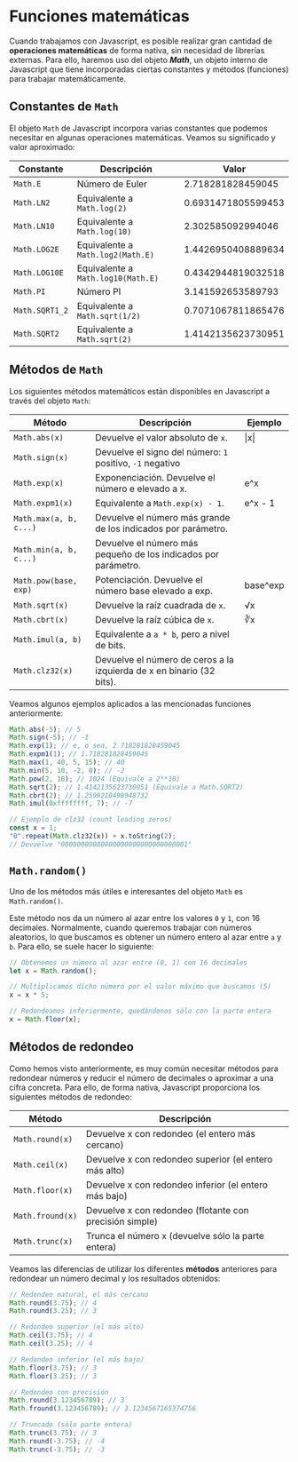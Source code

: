 # Funciones matemáticas

Cuando trabajamos con Javascript, es posible realizar gran cantidad de **operaciones matemáticas** de forma nativa, sin necesidad de librerías externas. Para ello, haremos uso del objeto _**Math**_, un objeto interno de Javascript que tiene incorporadas ciertas constantes y métodos (funciones) para trabajar matemáticamente.

## Constantes de `Math`

El objeto `Math` de Javascript incorpora varias constantes que podemos necesitar en algunas operaciones matemáticas. Veamos su significado y valor aproximado:

| Constante      | Descripción                        | Valor              |
| -------------- | ---------------------------------- | ------------------ |
| `Math.E`       | Número de Euler                    | 2.718281828459045  |
| `Math.LN2`     | Equivalente a `Math.log(2)`        | 0.6931471805599453 |
| `Math.LN10`    | Equivalente a `Math.log(10)`       | 2.302585092994046  |
| `Math.LOG2E`   | Equivalente a `Math.log2(Math.E)`  | 1.4426950408889634 |
| `Math.LOG10E`  | Equivalente a `Math.log10(Math.E)` | 0.4342944819032518 |
| `Math.PI`      | Número PI                          | 3.141592653589793  |
| `Math.SQRT1_2` | Equivalente a `Math.sqrt(1/2)`     | 0.7071067811865476 |
| `Math.SQRT2`   | Equivalente a `Math.sqrt(2)`       | 1.4142135623730951 |

## Métodos de `Math`

Los siguientes métodos matemáticos están disponibles en Javascript a través del objeto `Math`:

| Método                 | Descripción                                                           | Ejemplo  |
| ---------------------- | --------------------------------------------------------------------- | -------- |
| `Math.abs(x)`          | Devuelve el valor absoluto de `x`.                                    | \|x\|    |
| `Math.sign(x)`         | Devuelve el signo del número: `1` positivo, `-1` negativo             |          |
| `Math.exp(x)`          | Exponenciación. Devuelve el número e elevado a x.                     | e^x      |
| `Math.expm1(x)`        | Equivalente a `Math.exp(x) - 1`.                                      | e^x - 1  |
| `Math.max(a, b, c...)` | Devuelve el número más grande de los indicados por parámetro.         |          |
| `Math.min(a, b, c...)` | Devuelve el número más pequeño de los indicados por parámetro.        |          |
| `Math.pow(base, exp)`  | Potenciación. Devuelve el número base elevado a exp.                  | base^exp |
| `Math.sqrt(x)`         | Devuelve la raíz cuadrada de `x`.                                     | √x       |
| `Math.cbrt(x)`         | Devuelve la raíz cúbica de `x`.                                       | ∛x       |
| `Math.imul(a, b)`      | Equivalente a `a * b`, pero a nivel de bits.                          |          |
| `Math.clz32(x)`        | Devuelve el número de ceros a la izquierda de x en binario (32 bits). |          |

Veamos algunos ejemplos aplicados a las mencionadas funciones anteriormente:

```js
Math.abs(-5); // 5
Math.sign(-5); // -1
Math.exp(1); // e, o sea, 2.718281828459045
Math.expm1(1); // 1.718281828459045
Math.max(1, 40, 5, 15); // 40
Math.min(5, 10, -2, 0); // -2
Math.pow(2, 10); // 1024 (Equivale a 2**10)
Math.sqrt(2); // 1.4142135623730951 (Equivale a Math.SQRT2)
Math.cbrt(2); // 1.2599210498948732
Math.imul(0xffffffff, 7); // -7

// Ejemplo de clz32 (count leading zeros)
const x = 1;
"0".repeat(Math.clz32(x)) + x.toString(2);
// Devuelve "00000000000000000000000000000001"
```

## `Math.random()`

Uno de los métodos más útiles e interesantes del objeto `Math` es `Math.random()`.

Este método nos da un número al azar entre los valores `0` y `1`, con 16 decimales. Normalmente, cuando queremos trabajar con números aleatorios, lo que buscamos es obtener un número entero al azar entre `a` y `b`. Para ello, se suele hacer lo siguiente:

```js
// Obtenemos un número al azar entre (0, 1) con 16 decimales
let x = Math.random();

// Multiplicamos dicho número por el valor máximo que buscamos (5)
x = x * 5;

// Redondeamos inferiormente, quedándonos sólo con la parte entera
x = Math.floor(x);
```

## Métodos de redondeo

Como hemos visto anteriormente, es muy común necesitar métodos para redondear números y reducir el número de decimales o aproximar a una cifra concreta. Para ello, de forma nativa, Javascript proporciona los siguientes métodos de redondeo:

| Método           | Descripción                                             |
| ---------------- | ------------------------------------------------------- |
| `Math.round(x)`  | Devuelve x con redondeo (el entero más cercano)         |
| `Math.ceil(x)`   | Devuelve x con redondeo superior (el entero más alto)   |
| `Math.floor(x)`  | Devuelve x con redondeo inferior (el entero más bajo)   |
| `Math.fround(x)` | Devuelve x con redondeo (flotante con precisión simple) |
| `Math.trunc(x)`  | Trunca el número x (devuelve sólo la parte entera)      |

Veamos las diferencias de utilizar los diferentes **métodos** anteriores para redondear un número decimal y los resultados obtenidos:

```js
// Redondeo natural, el más cercano
Math.round(3.75); // 4
Math.round(3.25); // 3

// Redondeo superior (el más alto)
Math.ceil(3.75); // 4
Math.ceil(3.25); // 4

// Redondeo inferior (el más bajo)
Math.floor(3.75); // 3
Math.floor(3.25); // 3

// Redondeo con precisión
Math.round(3.123456789); // 3
Math.fround(3.123456789); // 3.1234567165374756

// Truncado (sólo parte entera)
Math.trunc(3.75); // 3
Math.round(-3.75); // -4
Math.trunc(-3.75); // -3
```
